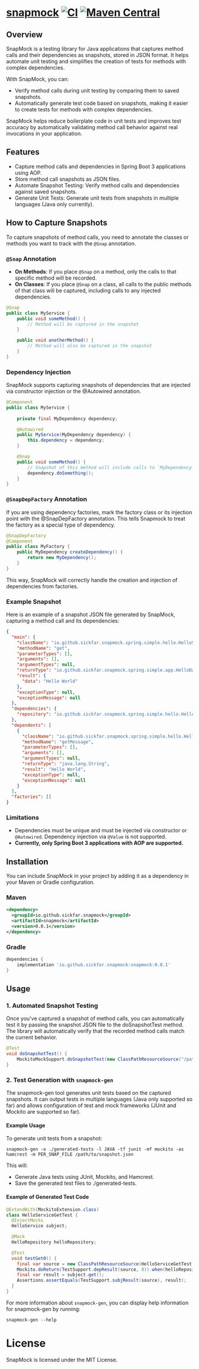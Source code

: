 # [snapmock](https://github.com/sickfar/snapmock) [![CI](https://github.com/sickfar/snapmock/actions/workflows/maven.yml/badge.svg?branch=main)](https://github.com/sickfar/snapmock/actions/workflows/maven.yml) [![Maven Central](https://img.shields.io/maven-central/v/io.github.sickfar/snapmock.svg)](http://search.maven.org/#search%7Cga%7C1%7Cg%3A%22io.github.sickfar%22)

## Overview
SnapMock is a testing library for Java applications that captures method calls and their dependencies as snapshots, stored in JSON format. It helps automate unit testing and simplifies the creation of tests for methods with complex dependencies.

With SnapMock, you can:

- Verify method calls during unit testing by comparing them to saved snapshots.
- Automatically generate test code based on snapshots, making it easier to create tests for methods with complex dependencies.

SnapMock helps reduce boilerplate code in unit tests and improves test accuracy by automatically validating method call behavior against real invocations in your application.

## Features
- Capture method calls and dependencies in Spring Boot 3 applications using AOP.
- Store method call snapshots as JSON files.
- Automate Snapshot Testing: Verify method calls and dependencies against saved snapshots.
- Generate Unit Tests: Generate unit tests from snapshots in multiple languages (Java only currently).

## How to Capture Snapshots

To capture snapshots of method calls, you need to annotate the classes or methods you want to track with the `@Snap` annotation.

### `@Snap` Annotation

- **On Methods**: If you place `@Snap` on a method, only the calls to that specific method will be recorded.
- **On Classes**: If you place `@Snap` on a class, all calls to the public methods of that class will be captured, including calls to any injected dependencies.

```java
@Snap
public class MyService {
    public void someMethod() {
        // Method will be captured in the snapshot
    }

    public void anotherMethod() {
        // Method will also be captured in the snapshot
    }
}
```
### Dependency Injection
SnapMock supports capturing snapshots of dependencies that are injected via constructor injection or the @Autowired annotation.

```java
@Component
public class MyService {
    
    private final MyDependency dependency;

    @Autowired
    public MyService(MyDependency dependency) {
        this.dependency = dependency;
    }

    @Snap
    public void someMethod() {
        // Snapshot of this method will include calls to `MyDependency` methods
        dependency.doSomething();
    }
}
```

### `@SnapDepFactory` Annotation
If you are using dependency factories, mark the factory class or its injection point with the @SnapDepFactory annotation.
This tells Snapmock to treat the factory as a special type of dependency.

```java
@SnapDepFactory
@Component
public class MyFactory {
    public MyDependency createDependency() {
        return new MyDependency();
    }
}
```
This way, SnapMock will correctly handle the creation and injection of dependencies from factories.

### Example Snapshot

Here is an example of a snapshot JSON file generated by SnapMock, capturing a method call and its dependencies:
```json
{
  "main": {
    "className": "io.github.sickfar.snapmock.spring.simple.hello.HelloService",
    "methodName": "get",
    "parameterTypes": [],
    "arguments": [],
    "argumentTypes": null,
    "returnType": "io.github.sickfar.snapmock.spring.simple.app.HelloData",
    "result": {
      "data": "Hello World"
    },
    "exceptionType": null,
    "exceptionMessage": null
  },
  "dependencies": {
    "repository": "io.github.sickfar.snapmock.spring.simple.hello.HelloRepository"
  },
  "dependents": [
    {
      "className": "io.github.sickfar.snapmock.spring.simple.hello.HelloRepository",
      "methodName": "getMessage",
      "parameterTypes": [],
      "arguments": [],
      "argumentTypes": null,
      "returnType": "java.lang.String",
      "result": "Hello World",
      "exceptionType": null,
      "exceptionMessage": null
    }
  ],
  "factories": []
}
```

### Limitations
- Dependencies must be unique and must be injected via constructor or `@Autowired`. Dependency injection via `@Value` is not supported.
- **Currently, only Spring Boot 3 applications with AOP are supported.**

## Installation

You can include SnapMock in your project by adding it as a dependency in your Maven or Gradle configuration.

### Maven
```xml
<dependency>
  <groupId>io.github.sickfar.snapmock</groupId>
  <artifactId>snapmock</artifactId>
  <version>0.0.1</version>
</dependency>
```
### Gradle
```groovy
dependencies {
    implementation 'io.github.sickfar.snapmock:snapmock:0.0.1'
}
```

## Usage

### 1. Automated Snapshot Testing
Once you've captured a snapshot of method calls, you can automatically test it by passing the snapshot JSON file to the doSnapshotTest method. 
The library will automatically verify that the recorded method calls match the current behavior.

```java
@Test
void doSnapshotTest() {
    MockitoMockSupport.doSnapshotTest(new ClassPathResourceSource("/path/to/snapshot.json"));
}
```

### 2. Test Generation with `snapmock-gen`
The snapmock-gen tool generates unit tests based on the captured snapshots. 
It can output tests in multiple languages (Java only supported so far) and allows configuration of test and mock frameworks (JUnit and Mockito are supported so far).

#### Example Usage

To generate unit tests from a snapshot:
```shell
snapmock-gen -o ./generated-tests -l JAVA -tf junit -mf mockito -as hamcrest -m PER_SNAP_FILE /path/to/snapshot.json
```
This will:
- Generate Java tests using JUnit, Mockito, and Hamcrest.
- Save the generated test files to ./generated-tests.

#### Example of Generated Test Code
```java
@ExtendWith(MockitoExtension.class)
class HelloServiceGetTest {
  @InjectMocks
  HelloService subject;

  @Mock
  HelloRepository helloRepository;

  @Test
  void testGet0() {
    final var source = new ClassPathResourceSource(HelloServiceGetTest.class, "HelloService_get_0.json");
    Mockito.doReturn(TestSupport.depResult(source, 0)).when(helloRepository).getMessage();
    final var result = subject.get();
    Assertions.assertEquals(TestSupport.subjResult(source), result);
  }
}
```

For more information about `snapmock-gen`, you can display help information for snapmock-gen by running:
```shell
snapmock-gen --help
```

# License
SnapMock is licensed under the MIT License.
